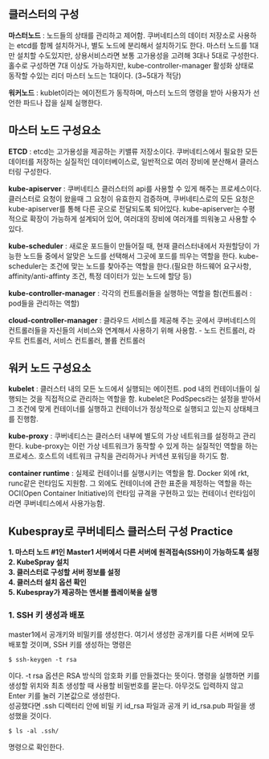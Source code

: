 ## 클러스터의 구성  
**마스터노드** : 노드들의 상태를 관리하고 제어함. 쿠버네티스의 데이터 저장소로 사용하는 etcd를 함께 설치하거나, 별도 노드에 분리해서 설치하기도 한다.
마스터 노드를 1대만 설치할 수도있지만, 상용서비스라면 보통 고가용성을 고려해 3대나 5대로 구성한다. 홀수로 구성하면 7대 이상도 가능하지만, 
kube-controller-manager 활성화 상태로 동작할 수있는 리더 마스터 노드는 1대이다. (3~5대가 적당)  
  
**워커노드** : kublet이라는 에이전트가 동작하며, 마스터 노드의 명령을 받아 사용자가 선언한 파드나 잡을 실제 실행한다.


## 마스터 노드 구성요소
**ETCD** : etcd는 고가용성을 제공하는 키밸류 저장소이다. 쿠버네티스에서 필요한 모든 데이터를 저장하는 실질적인 데이터베이스로, 일반적으로 
여러 장비에 분산해서 클러스터링 구성한다.  
  
**kube-apiserver** : 쿠버네티스 클러스터의 api를 사용할 수 있게 해주는 프로세스이다. 클러스터로 요청이 왔을때 그 요청이 유효한지 검증하며,
쿠버네티스로의 모든 요청은 kube-apiserver를 통해 다른 곳으로 전달되도록 되어있다. kube-apiserver는 수평적으로 확장이 가능하게 설계되어 있어,
여러대의 장비에 여러개를 띄워놓고 사용할 수 있다.  

**kube-scheduler** : 새로운 포드들이 만들어질 때, 현재 클러스터내에서 자원할당이 가능한 노드들 중에서 알맞은 노드를 선택해서 그곳에 포드를 띄우는 역할을 한다. kube-scheduler는 조건에 맞는 노드를 찾아주는 역할을 한다.(필요한 하드웨어 요구사항, affinity/anti-affinty 조건, 특정 데이터가 있는 노드에 할당 등)  
  
**kube-controller-manager** : 각각의 컨트롤러들을 실행하는 역할을 함(컨트롤러 : pod들을 관리하는 역할)  
  
**cloud-controller-manager** : 클라우드 서비스를 제공해 주는 곳에서 쿠버네티스의 컨트롤러들을 자신들의 서비스와 연계해서 사용하기 위해 사용함. - 노드 컨트롤러, 라우트 컨트롤러, 서비스 컨트롤러, 볼륨 컨트롤러  
  
## 워커 노드 구성요소
**kubelet** : 클러스터 내의 모든 노드에서 실행되는 에이전트. pod 내의 컨테이너들이 실행되는 것을 직접적으로 관리하는 역할을 함. kubelet은 PodSpecs라는 설정을 받아서 그 조건에 맞게 컨테이너를 실행하고 컨테이너가 정상적으로 실행되고 있는지 상태체크를 진행함.  
  
**kube-proxy** : 쿠버네티스는 클러스터 내부에 별도의 가상 네트워크를 설정하고 관리한다. kube-proxy는 이런 가상 네트워크가 동작할 수 있게 하는 실질적인 역할을 하는 프로세스. 호스트의 네트워크 규칙을 관리하거나 커넥션 포워딩을 하기도 함.  
  
**container runtime** : 실제로 컨테이너를 실행시키는 역할을 함. Docker 외에 rkt, runc같은 런타임도 지원함. 그 외에도 컨테이너에 관한 표준을 제정하는 역할을 하는 OCI(Open Container Initiative)의 런타임 규격을 구현하고 있는 컨테이너 런타임이라면 쿠버네티스에서 사용가능함.

## Kubespray로 쿠버네티스 클러스터 구성 Practice  
**1. 마스터 노드 #1인 Master1 서버에서 다른 서버에 원격접속(SSH)이 가능하도록 설정**  
**2. KubeSpray 설치**  
**3. 클러스터로 구성할 서버 정보를 설정**  
**4. 클러스터 설치 옵션 확인**  
**5. Kubespray가 제공하는 앤서블 플레이북을 실행**  

### 1. SSH 키 생성과 배포
master1에서 공개키와 비밀키를 생성한다. 여기서 생성한 공개키를 다른 서버에 모두 배포할 것이며, SSH 키를 생성하는 명령은  
~~~
$ ssh-keygen -t rsa
~~~
이다. -t rsa 옵션은 RSA 방식의 암호화 키를 만들겠다는 뜻이다. 명령을 실행하면 키를 생성할 위치와 최초 생성할 때 사용할 비밀번호를 묻는다. 아무것도 입력하지 않고 Enter 키를 눌러 기본값으로 생성한다.  
성공했다면 .ssh 디렉터리 안에 비밀 키 id_rsa 파일과 공개 키 id_rsa.pub 파일을 생성했을 것이다.
~~~
$ ls -al .ssh/ 
~~~
명령으로 확인한다.
